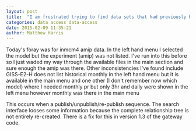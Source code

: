 ```yaml
---
layout: post
title:  "I am frustrated trying to find data sets that had previously been visible?"
categories: data access data-access 
date: 2015-02-09 11:35:21
author: Matthew Harris
---
```


Today's foray was for inmcm4 amip data. In the left hand menu I selected the model but the experiment (amip) was not listed. I've run into this before so I just waded my way through the available files in the main section and sure enough the amip was there. Other inconsistencies I've found include GISS-E2-H does not list historical monthly in the left hand menu but it is available in the main menu and one other (I don't remember now which model) where I needed monthly pr but only 3hr and daily were shown in the left menu however monthly was there in the main menu

This occurs when a publish/unpublish/re-publish sequence. The search interface looses some information because the complete relationship tree is not entirely re-created. There is a fix for this in version 1.3 of the gateway code.
